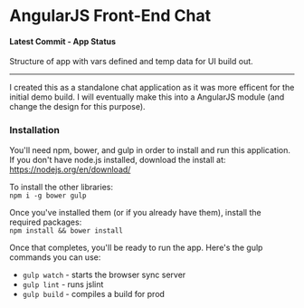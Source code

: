 # AngularJS Front-End Chat

#### Latest Commit - App Status   
Structure of app with vars defined and temp data for UI build out.  
   
---

I created this as a standalone chat application as it was more efficent for the initial demo build. I will eventually make this into a AngularJS module (and change the design for this purpose).
   
   
### Installation
You'll need npm, bower, and gulp in order to install and run this application.   
If you don't have node.js installed, download the install at: https://nodejs.org/en/download/   

To install the other libraries:   
`npm i -g bower gulp`   
   
Once you've installed them (or if you already have them), install the required packages:   
`npm install && bower install`  

Once that completes, you'll be ready to run the app. Here's the gulp commands you can use:   
   
   - `gulp watch` - starts the browser sync server
   - `gulp lint` - runs jslint
   - `gulp build` - compiles a build for prod

